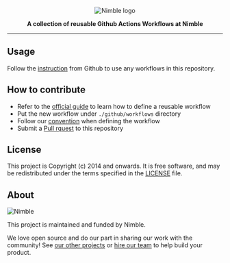 <p align="center">
  <img alt="Nimble logo" src="https://assets.nimblehq.co/logo/light/logo-light-text-320.png" />
</p>

<p align="center">
  <strong>A collection of reusable Github Actions Workflows at Nimble</strong>
</p>

---
## Usage
Follow the [instruction](https://docs.github.com/en/actions/learn-github-actions/reusing-workflows#calling-a-reusable-workflow) from Github to use any workflows in this repository.

## How to contribute
- Refer to the [official guide](https://docs.github.com/en/actions/learn-github-actions/reusing-workflows#creating-a-reusable-workflow) to learn how to define a reusable workflow
- Put the new workflow under `./github/workflows` directory
- Follow our [convention](https://nimblehq.co/compass/development/code-conventions/github-actions/) when defining the workflow
- Submit a [Pull rquest](https://github.com/nimblehq/github-actions-workflows/compare) to this repository

## License

This project is Copyright (c) 2014 and onwards. It is free software,
and may be redistributed under the terms specified in the [LICENSE] file.

[LICENSE]: /LICENSE

## About

![Nimble](https://assets.nimblehq.co/logo/dark/logo-dark-text-160.png)

This project is maintained and funded by Nimble.

We love open source and do our part in sharing our work with the community!
See [our other projects][community] or [hire our team][hire] to help build your product.

[community]: https://github.com/nimblehq
[hire]: https://nimblehq.co/
